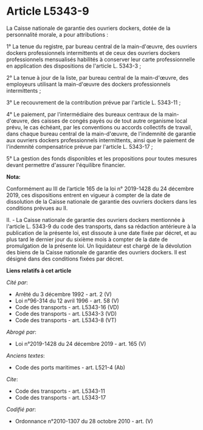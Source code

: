 # Article L5343-9

La Caisse nationale de garantie des ouvriers dockers, dotée de la personnalité morale, a pour attributions : 

1° La tenue du registre, par bureau central de la main-d'œuvre, des ouvriers dockers professionnels intermittents et de ceux
des ouvriers dockers professionnels mensualisés habilités à conserver leur carte professionnelle en application des
dispositions de l'article L. 5343-3 ; 

2° La tenue à jour de la liste, par bureau central de la main-d'œuvre, des employeurs utilisant la main-d'œuvre des dockers
professionnels intermittents ; 

3° Le recouvrement de la contribution prévue par l'article L. 5343-11 ; 

4° Le paiement, par l'intermédiaire des bureaux centraux de la main-d'œuvre, des caisses de congés payés ou de tout autre
organisme local prévu, le cas échéant, par les conventions ou accords collectifs de travail, dans chaque bureau central de la
main-d'œuvre, de l'indemnité de garantie aux ouvriers dockers professionnels intermittents, ainsi que le paiement de
l'indemnité compensatrice prévue par l'article L. 5343-17 ; 

5° La gestion des fonds disponibles et les propositions pour toutes mesures devant permettre d'assurer l'équilibre financier.

**Nota:**

Conformément au III de l’article 165 de la loi n° 2019-1428 du 24 décembre 2019, ces dispositions entrent en vigueur à
compter de la date de dissolution de la Caisse nationale de garantie des ouvriers dockers dans les conditions prévues au II.

II. - La Caisse nationale de garantie des ouvriers dockers mentionnée à l'article L. 5343-9 du code des transports, dans sa
rédaction antérieure à la publication de la présente loi, est dissoute à une date fixée par décret, et au plus tard le
dernier jour du sixième mois à compter de la date de promulgation de la présente loi. Un liquidateur est chargé de la
dévolution des biens de la Caisse nationale de garantie des ouvriers dockers. Il est désigné dans des conditions fixées par
décret.

**Liens relatifs à cet article**

_Cité par_:

  - Arrêté du 3 décembre 1992 - art. 2 (V)
  - Loi n°96-314 du 12 avril 1996 - art. 58 (V)
  - Code des transports - art. L5343-16 (VD)
  - Code des transports - art. L5343-3 (VD)
  - Code des transports - art. L5343-8 (VT)

_Abrogé par_:

  - Loi n°2019-1428 du 24 décembre 2019 - art. 165 (V)

_Anciens textes_:

  - Code des ports maritimes - art. L521-4 (Ab)

_Cite_:

  - Code des transports - art. L5343-11
  - Code des transports - art. L5343-17

_Codifié par_:

  - Ordonnance n°2010-1307 du 28 octobre 2010 - art. (V)

